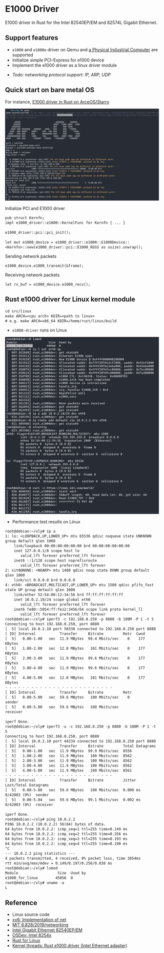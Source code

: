 # E1000 Driver
E1000 driver in Rust for the Intel 82540EP/EM and 82574L Gigabit Ethernet.

## Support features
* `e1000` and `e1000e` driver on Qemu and [a Physical Industrial Computer](doc/E1000E驱动移植于工控机的技术总结及网卡性能测试.pdf) are supported
* Initialize simple PCI-Express for e1000 device
* Implement the e1000 driver as a linux driver module

- _Todo: networking protocol support: IP, ARP, UDP_

## Quick start on bare metal OS

For instance, [E1000 driver in Rust on ArceOS/Starry](https://github.com/elliott10/arceos/blob/net-e1000/crates/driver_net/src/e1000.rs)

![e1000 on arceos](doc/img/arceos-starry-e1000.png)

Initialize PCI and E1000 driver
```
pub struct Kernfn;
impl e1000_driver::e1000::KernelFunc for Kernfn { ... }

e1000_driver::pci::pci_init();

let mut e1000_device = e1000_driver::e1000::E1000Device::<Kernfn>::new(e1000_driver::pci::E1000_REGS as usize).unwrap();
```

Sending network packets
```
e1000_device.e1000_transmit(&frame);
```

Receiving network packets
```
let rx_buf = e1000_device.e1000_recv();
```

## Rust e1000 driver for Linux kernel module

```
cd src/linux
make ARCH=<cpu arch> KDIR=<path to linux>
# e.g. make ARCH=x86_64 KDIR=/home/rust/linux/build
```

* `e1000-driver` runs on Linux

![e1000 on linux](doc/img/rust-for-linux-e1000.png)

* Performance test results on Linux

```
root@debian:~/xly# ip a
1: lo: <LOOPBACK,UP,LOWER_UP> mtu 65536 qdisc noqueue state UNKNOWN group default qlen 1000
    link/loopback 00:00:00:00:00:00 brd 00:00:00:00:00:00
    inet 127.0.0.1/8 scope host lo
       valid_lft forever preferred_lft forever
    inet6 ::1/128 scope host noprefixroute
       valid_lft forever preferred_lft forever
2: sit0@NONE: <NOARP> mtu 1480 qdisc noop state DOWN group default qlen 1000
    link/sit 0.0.0.0 brd 0.0.0.0
4: eth0: <BROADCAST,MULTICAST,UP,LOWER_UP> mtu 1500 qdisc pfifo_fast state UP group default qlen 1000
    link/ether 52:54:00:12:34:56 brd ff:ff:ff:ff:ff:ff
    inet 10.0.2.10/24 scope global eth0
       valid_lft forever preferred_lft forever
    inet6 fe80::5054:ff:fe12:3456/64 scope link proto kernel_ll
       valid_lft forever preferred_lft forever
root@debian:~/xly# iperf3 -c 192.168.0.250 -p 8880 -b 100M -P 1 -t 5
Connecting to host 192.168.0.250, port 8880
[  5] local 10.0.2.10 port 50338 connected to 192.168.0.250 port 8880
[ ID] Interval           Transfer     Bitrate         Retr  Cwnd
[  5]   0.00-1.00   sec  11.9 MBytes  99.4 Mbits/sec    0    177 KBytes
[  5]   1.00-2.00   sec  12.0 MBytes   101 Mbits/sec    0    177 KBytes
[  5]   2.00-3.00   sec  11.9 MBytes  99.6 Mbits/sec    0    177 KBytes
[  5]   3.00-4.00   sec  11.9 MBytes  99.6 Mbits/sec    0    177 KBytes
[  5]   4.00-5.00   sec  12.0 MBytes   101 Mbits/sec    0    177 KBytes
- - - - - - - - - - - - - - - - - - - - - - - - -
[ ID] Interval           Transfer     Bitrate         Retr
[  5]   0.00-5.00   sec  59.6 MBytes   100 Mbits/sec    0             sender
[  5]   0.00-5.00   sec  59.6 MBytes   100 Mbits/sec                  receiver

iperf Done.
root@debian:~/xly# iperf3 -u -c 192.168.0.250 -p 8880 -b 100M -P 1 -t 5
Connecting to host 192.168.0.250, port 8880
[  5] local 10.0.2.10 port 44234 connected to 192.168.0.250 port 8880
[ ID] Interval           Transfer     Bitrate         Total Datagrams
[  5]   0.00-1.00   sec  11.9 MBytes  99.9 Mbits/sec  8556
[  5]   1.00-2.00   sec  11.9 MBytes   100 Mbits/sec  8562
[  5]   2.00-3.00   sec  11.9 MBytes   100 Mbits/sec  8562
[  5]   3.00-4.00   sec  11.9 MBytes   100 Mbits/sec  8562
[  5]   4.00-5.00   sec  11.9 MBytes   100 Mbits/sec  8561
- - - - - - - - - - - - - - - - - - - - - - - - -
[ ID] Interval           Transfer     Bitrate         Jitter    Lost/Total Datagrams
[  5]   0.00-5.00   sec  59.6 MBytes   100 Mbits/sec  0.000 ms  0/42803 (0%)  sender
[  5]   0.00-5.04   sec  59.6 MBytes  99.1 Mbits/sec  0.002 ms  0/42803 (0%)  receiver

iperf Done.
root@debian:~/xly# ping 10.0.2.2
PING 10.0.2.2 (10.0.2.2) 56(84) bytes of data.
64 bytes from 10.0.2.2: icmp_seq=1 ttl=255 time=0.149 ms
64 bytes from 10.0.2.2: icmp_seq=2 ttl=255 time=0.256 ms
64 bytes from 10.0.2.2: icmp_seq=3 ttl=255 time=0.193 ms
64 bytes from 10.0.2.2: icmp_seq=4 ttl=255 time=0.190 ms
^C
--- 10.0.2.2 ping statistics ---
4 packets transmitted, 4 received, 0% packet loss, time 3054ms
rtt min/avg/max/mdev = 0.149/0.197/0.256/0.038 ms
root@debian:~/xly# lsmod
Module                  Size  Used by
e1000_for_linux        45056  0
root@debian:~/xly# uname -a
L
```

## Reference
* Linux source code
* [xv6: Implementation of net](https://github.com/mit-pdos/xv6-riscv-fall19/tree/net)
* [MIT 6.828/2019/networking](https://pdos.csail.mit.edu/6.828/2019/lec/l-networking.pdf)
* [Intel Gigabit Ethernet 82540EP/EM](https://pdos.csail.mit.edu/6.828/2019/readings/hardware/8254x_GBe_SDM.pdf)
* [OSDev: Intel 8254x](https://wiki.osdev.org/Intel_8254x)
* [Rust for Linux](https://github.com/fujita/linux/tree/rust-e1000)
* [Kernel threads: Rust e1000 driver (Intel Ethernet adapter)](https://lore.kernel.org/rust-for-linux/20220919.103820.680182888079022491.fujita@lima-default/)
